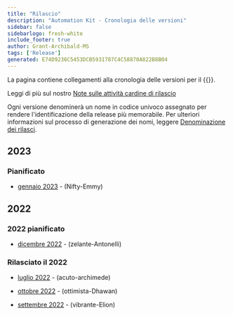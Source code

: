 ```yaml
---
title: "Rilascio"
description: "Automation Kit - Cronologia delle versioni"
sidebar: false
sidebarlogo: fresh-white
include_footer: true
author: Grant-Archibald-MS
tags: ['Release']
generated: E74D9236C5453DCB5931787C4C58870A822B8B04
---
```


La pagina contiene collegamenti alla cronologia delle versioni per il {{<product-name>}}.

Leggi di più sul nostro [Note sulle attività cardine di rilascio](/it/releases/milestones)

Ogni versione denominerà un nome in codice univoco assegnato per rendere l'identificazione della release più memorabile. Per ulteriori informazioni sul processo di generazione dei nomi, leggere [Denominazione dei rilasci](/it/releases/naming).

## 2023

### Pianificato

- [gennaio 2023](/it/releases/january-2023) - (Nifty-Emmy)

## 2022

### 2022 pianificato

- [dicembre 2022](/it/releases/december-2022) - (zelante-Antonelli)

### Rilasciato il 2022

- [luglio 2022](/it/releases/november-2022) - (acuto-archimede)

- [ottobre 2022](/it/releases/october-2022) - (ottimista-Dhawan)

- [settembre 2022](/it/releases/september-2022) - (vibrante-Elion)
